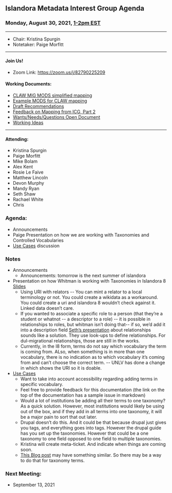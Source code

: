 ## Islandora Metadata Interest Group Agenda
### Monday, August 30, 2021, [1-2pm EST](http://www.thetimezoneconverter.com/?t=1%20pm&tz=Toronto&)

---
* Chair: Kristina Spurgin
* Notetaker: Paige Morfitt
---

#### Join Us!
* Zoom Link: https://zoom.us/j/82790225209

#### Working Documents:
* [CLAW MIG MODS simplified mapping](https://docs.google.com/spreadsheets/d/18u2qFJ014IIxlVpM3JXfDEFccwBZcoFsjbBGpvL0jJI/edit#gid=0)
* [Example MODS for CLAW mapping](https://docs.google.com/spreadsheets/d/1C2Xie7HUDSgRT5v4ldoJvlNdoXz2GHAPvL3PE3TOKW8/edit#gid=1829081124)
* [Draft Recommendations](https://docs.google.com/document/d/15qSO9YcALtYSqd6CUuGx0t8FwUJ5pPwVPz0PA5rU898/edit#heading=h.f9r6knw0rjvu)
* [Feedback on Mapping from ICG, Part 2](https://docs.google.com/document/d/11OpqMMCXM1TFXgsr4yyTQ_cH9DabnD31p7JnuTRQl28/edit?invite=CMWvruEI&ts=5e66437f)
* [Wants/Needs/Questions Open Document](https://docs.google.com/document/d/12Kpb6826TNPzzMuyPS0sESa9TLnmljQmeioWbaPeEdA/edit)
* [Working Ideas](https://github.com/islandora-interest-groups/Islandora-Metadata-Interest-Group/blob/main/working_docs/ideas_and_topics.md)

---

#### Attending:
* Kristina Spurgin
* Paige Morfitt
* Mike Bolam 
* Alex Kent
* Rosie Le Faive
* Matthew Lincoln
* Devon Murphy
* Mandy Ryan
* Seth Shaw
* Rachael White
* Chris





### Agenda: 
* Announcements
* Paige Presentation on how we are working with Taxonomies and Controlled Vocabularies
* [Use Cases](https://docs.google.com/document/d/1oyba3HJngwgAiQz8yasmOBZ5iM2coDdpnsGERiSs1DA/edit) discussion




### Notes
* Announcements
	* Announcements: tomorrow is the next summer of islandora
* Presentation on how Whitman is working with Taxonomies in Islandora 8 [Slides](https://docs.google.com/presentation/d/1_CZGH2kZA6gnTfYF-NGur0oJBw-ZMxq_Kfl26nv8P-g/edit?usp=sharing)
	* Using URI with relators -- You can mint a relator to a local terminology or not. You could create a wikidata as  a workaround. You could create a uri and islandora 8 wouldn’t check against it. Linked data doesn’t care. 
	* If you wanted to associate a specific role to a person (that they’re a student or whatnot -- a descriptor to a role) -- it is possible in relationships to roles, but whitman isn’t doing that-- if so, we’d add it into a description field [Seth’s presentation](https://www.youtube.com/watch?v=min8dn_tJ3s) about relationships sounds like a solution. They use look-ups to define relationships. For dul-migrational relationships, those are still in the works.
	* Currently, in the I8 form, terms do not say which vocabulary the term is coming from. ALso, when something is in more than one vocabulary, there is no indication as to which vocabulary it’s coming from and can’t choose the correct term. -- UNLV has done a change in which shows the URI so it is doable. 
* [Use Cases](https://docs.google.com/document/d/1oyba3HJngwgAiQz8yasmOBZ5iM2coDdpnsGERiSs1DA/edit)
	* Want to take into account accessibility regarding adding terms in specific vocabulary. 	
	* Feel free to provide feedback for this documentation (the link on the top of the documentation has a sample issue in markdown)
	* Would a lot of institutions be adding all their terms to one taxonomy? As a quick solution. However, most institutions would likely be using out of the box, and if they add in all terms into one taxonomy, it will be a major pain to sort that out later. 
	* Drupal doesn’t do this. And it could be that because drupal just gives you tags, and everything goes into tags. However the drupal guide has you set up the taxonomies. However that could be a one taxonomy to one field opposed to one field to multiple taxonomies. 
	* Kristina will create meta-ticket. And indicate when things are coming soon. 
	* [This Blog post](https://www.chapterthree.com/blog/how-alter-entity-autocomplete-results-drupal-8) may have something similar. So there may be a way to do that for taxonomy terms. 



    
### Next Meeting:
* September 13, 2021

